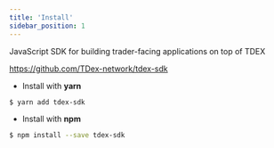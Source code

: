 ```yaml
---
title: 'Install'
sidebar_position: 1
---
```


JavaScript SDK for building trader-facing applications on top of TDEX

https://github.com/TDex-network/tdex-sdk


- Install with **yarn**

```bash
$ yarn add tdex-sdk
```

- Install with **npm**

```bash
$ npm install --save tdex-sdk
```